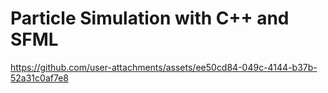# Particle Simulation with C++ and SFML



https://github.com/user-attachments/assets/ee50cd84-049c-4144-b37b-52a31c0af7e8

